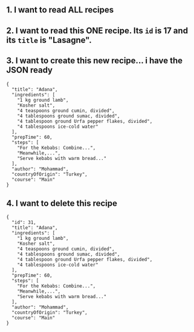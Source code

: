 ## 1. I want to read ALL recipes
## 2. I want to read this ONE recipe.  Its `id` is 17 and its `title` is "Lasagne".
## 3. I want to create this new recipe... i have the JSON ready

```
{
  "title": "Adana",
  "ingredients": [
    "1 kg ground lamb",
    "Kosher salt",
    "4 teaspoons ground cumin, divided",
    "4 tablespoons ground sumac, divided",
    "4 tablespoon ground Urfa pepper flakes, divided",
    "4 tablespoons ice-cold water"
  ],
  "prepTime": 60,
  "steps": [
    "For the Kebabs: Combine...",
    "Meanwhile,...",
    "Serve kebabs with warm bread..."
  ],
  "author": "Mohammad",
  "countryOfOrigin": "Turkey",
  "course": "Main"
}
```

## 4. I want to delete this recipe
```
{
  "id": 31,
  "title": "Adana",
  "ingredients": [
    "1 kg ground lamb",
    "Kosher salt",
    "4 teaspoons ground cumin, divided",
    "4 tablespoons ground sumac, divided",
    "4 tablespoon ground Urfa pepper flakes, divided",
    "4 tablespoons ice-cold water"
  ],
  "prepTime": 60,
  "steps": [
    "For the Kebabs: Combine...",
    "Meanwhile,...",
    "Serve kebabs with warm bread..."
  ],
  "author": "Mohammad",
  "countryOfOrigin": "Turkey",
  "course": "Main"
}
```
